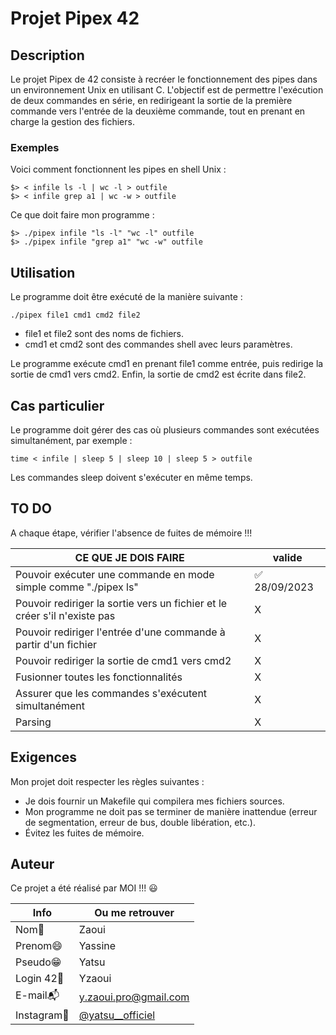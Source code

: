 # Projet Pipex 42

## Description

Le projet Pipex de 42 consiste à recréer le fonctionnement des pipes dans un environnement Unix en utilisant C.
L'objectif est de permettre l'exécution de deux commandes en série, 
en redirigeant la sortie de la première commande vers l'entrée de la deuxième commande, 
tout en prenant en charge la gestion des fichiers.

### Exemples

Voici comment fonctionnent les pipes en shell Unix :

```shell
$> < infile ls -l | wc -l > outfile
$> < infile grep a1 | wc -w > outfile
```

Ce que doit faire mon programme :

```shell
$> ./pipex infile "ls -l" "wc -l" outfile
$> ./pipex infile "grep a1" "wc -w" outfile
```

## Utilisation

Le programme doit être exécuté de la manière suivante :

```shell
./pipex file1 cmd1 cmd2 file2
```

- file1 et file2 sont des noms de fichiers.
- cmd1 et cmd2 sont des commandes shell avec leurs paramètres.

Le programme exécute cmd1 en prenant file1 comme entrée, puis redirige la sortie de cmd1 vers cmd2. Enfin, la sortie de cmd2 est écrite dans file2.

## Cas particulier

Le programme doit gérer des cas où plusieurs commandes sont exécutées simultanément, par exemple :

```shell
time < infile | sleep 5 | sleep 10 | sleep 5 > outfile
```

Les commandes sleep doivent s'exécuter en même temps.

## TO DO

A chaque étape, vérifier l'absence de fuites de mémoire !!!

|       CE QUE JE DOIS FAIRE        |  valide      |
| ----------------------------- | ------------ |
|      Pouvoir exécuter une commande en mode simple comme "./pipex ls"	 | ✅ 28/09/2023 |
|      Pouvoir rediriger la sortie vers un fichier et le créer s'il n'existe pas | X |
|      Pouvoir rediriger l'entrée d'une commande à partir d'un fichier | X |
|      Pouvoir rediriger la sortie de cmd1 vers cmd2 | X |
|      Fusionner toutes les fonctionnalités | X |
|      Assurer que les commandes s'exécutent simultanément | X |
|      Parsing | X |

## Exigences

Mon projet doit respecter les règles suivantes :

- Je dois fournir un Makefile qui compilera mes fichiers sources.
- Mon programme ne doit pas se terminer de manière inattendue (erreur de segmentation, erreur de bus, double libération, etc.).
- Évitez les fuites de mémoire.

## Auteur

Ce projet a été réalisé par MOI !!! :smiley:

| Info          | Ou me retrouver                                                      |
| ------------- | -------------------------------------------------------------------- |
| Nom👋         | Zaoui                                                                |
| Prenom😄      | Yassine                                                              |
| Pseudo😁      | Yatsu                                                                |
| Login 42🏫    | Yzaoui                                                               |
| E-mail📬      | y.zaoui.pro@gmail.com                                                |
| Instagram📸   | [@yatsu__officiel](https://www.instagram.com/yatsu__officiel/)       |
